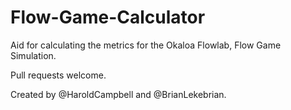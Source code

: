 # Flow-Game-Calculator

Aid for calculating the metrics for the Okaloa Flowlab, Flow Game Simulation.

Pull requests welcome.

Created by @HaroldCampbell and @BrianLekebrian.
